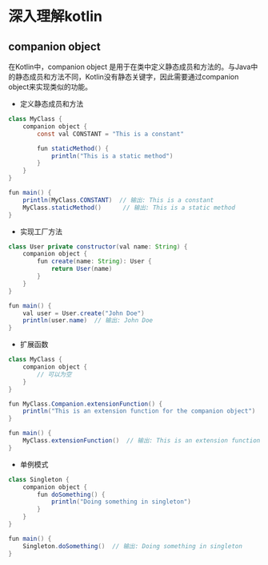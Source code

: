 # 深入理解kotlin

## companion object


在Kotlin中，companion object 是用于在类中定义静态成员和方法的。与Java中的静态成员和方法不同，Kotlin没有静态关键字，因此需要通过companion object来实现类似的功能。

- 定义静态成员和方法

```java
class MyClass {
    companion object {
        const val CONSTANT = "This is a constant"

        fun staticMethod() {
            println("This is a static method")
        }
    }
}

fun main() {
    println(MyClass.CONSTANT)  // 输出: This is a constant
    MyClass.staticMethod()      // 输出: This is a static method
}

```

- 实现工厂方法
```java
class User private constructor(val name: String) {
    companion object {
        fun create(name: String): User {
            return User(name)
        }
    }
}

fun main() {
    val user = User.create("John Doe")
    println(user.name)  // 输出: John Doe
}

```

- 扩展函数

```java
class MyClass {
    companion object {
        // 可以为空
    }
}

fun MyClass.Companion.extensionFunction() {
    println("This is an extension function for the companion object")
}

fun main() {
    MyClass.extensionFunction()  // 输出: This is an extension function for the companion object
}
```

- 单例模式
```java
class Singleton {
    companion object {
        fun doSomething() {
            println("Doing something in singleton")
        }
    }
}

fun main() {
    Singleton.doSomething()  // 输出: Doing something in singleton
}

```